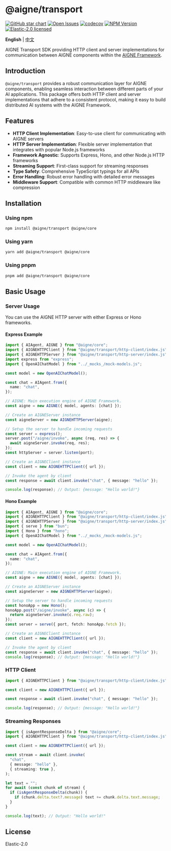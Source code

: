 # @aigne/transport

[![GitHub star chart](https://img.shields.io/github/stars/AIGNE-io/aigne-framework?style=flat-square)](https://star-history.com/#AIGNE-io/aigne-framework)
[![Open Issues](https://img.shields.io/github/issues-raw/AIGNE-io/aigne-framework?style=flat-square)](https://github.com/AIGNE-io/aigne-framework/issues)
[![codecov](https://codecov.io/gh/AIGNE-io/aigne-framework/graph/badge.svg?token=DO07834RQL)](https://codecov.io/gh/AIGNE-io/aigne-framework)
[![NPM Version](https://img.shields.io/npm/v/@aigne/transport)](https://www.npmjs.com/package/@aigne/transport)
[![Elastic-2.0 licensed](https://img.shields.io/npm/l/@aigne/transport)](https://github.com/AIGNE-io/aigne-framework/blob/main/LICENSE.md)

**English** | [中文](README.zh.md)

AIGNE Transport SDK providing HTTP client and server implementations for communication between AIGNE components within the [AIGNE Framework](https://github.com/AIGNE-io/aigne-framework).

## Introduction

`@aigne/transport` provides a robust communication layer for AIGNE components, enabling seamless interaction between different parts of your AI applications. This package offers both HTTP client and server implementations that adhere to a consistent protocol, making it easy to build distributed AI systems with the AIGNE Framework.

## Features

* **HTTP Client Implementation**: Easy-to-use client for communicating with AIGNE servers
* **HTTP Server Implementation**: Flexible server implementation that integrates with popular Node.js frameworks
* **Framework Agnostic**: Supports Express, Hono, and other Node.js HTTP frameworks
* **Streaming Support**: First-class support for streaming responses
* **Type Safety**: Comprehensive TypeScript typings for all APIs
* **Error Handling**: Robust error handling with detailed error messages
* **Middleware Support**: Compatible with common HTTP middleware like compression

## Installation

### Using npm

```bash
npm install @aigne/transport @aigne/core
```

### Using yarn

```bash
yarn add @aigne/transport @aigne/core
```

### Using pnpm

```bash
pnpm add @aigne/transport @aigne/core
```

## Basic Usage

### Server Usage

You can use the AIGNE HTTP server with either Express or Hono frameworks.

#### Express Example

```typescript file="test/http-server/http-server.test.ts" region="example-aigne-server-express"
import { AIAgent, AIGNE } from "@aigne/core";
import { AIGNEHTTPClient } from "@aigne/transport/http-client/index.js";
import { AIGNEHTTPServer } from "@aigne/transport/http-server/index.js";
import express from "express";
import { OpenAIChatModel } from "../_mocks_/mock-models.js";

const model = new OpenAIChatModel();

const chat = AIAgent.from({
  name: "chat",
});

// AIGNE: Main execution engine of AIGNE Framework.
const aigne = new AIGNE({ model, agents: [chat] });

// Create an AIGNEServer instance
const aigneServer = new AIGNEHTTPServer(aigne);

// Setup the server to handle incoming requests
const server = express();
server.post("/aigne/invoke", async (req, res) => {
  await aigneServer.invoke(req, res);
});
const httpServer = server.listen(port);

// Create an AIGNEClient instance
const client = new AIGNEHTTPClient({ url });

// Invoke the agent by client
const response = await client.invoke("chat", { message: "hello" });

console.log(response); // Output: {message: "Hello world!"}
```

#### Hono Example

```typescript file="test/http-server/http-server.test.ts" region="example-aigne-server-hono"
import { AIAgent, AIGNE } from "@aigne/core";
import { AIGNEHTTPClient } from "@aigne/transport/http-client/index.js";
import { AIGNEHTTPServer } from "@aigne/transport/http-server/index.js";
import { serve } from "bun";
import { Hono } from "hono";
import { OpenAIChatModel } from "../_mocks_/mock-models.js";

const model = new OpenAIChatModel();

const chat = AIAgent.from({
  name: "chat",
});

// AIGNE: Main execution engine of AIGNE Framework.
const aigne = new AIGNE({ model, agents: [chat] });

// Create an AIGNEServer instance
const aigneServer = new AIGNEHTTPServer(aigne);

// Setup the server to handle incoming requests
const honoApp = new Hono();
honoApp.post("/aigne/invoke", async (c) => {
  return aigneServer.invoke(c.req.raw);
});
const server = serve({ port, fetch: honoApp.fetch });

// Create an AIGNEClient instance
const client = new AIGNEHTTPClient({ url });

// Invoke the agent by client
const response = await client.invoke("chat", { message: "hello" });
console.log(response); // Output: {message: "Hello world!"}
```

### HTTP Client

```typescript file="test/http-client/http-client.test.ts" region="example-aigne-client-simple"
import { AIGNEHTTPClient } from "@aigne/transport/http-client/index.js";

const client = new AIGNEHTTPClient({ url });

const response = await client.invoke("chat", { message: "hello" });

console.log(response); // Output: {message: "Hello world!"}
```

### Streaming Responses

```typescript file="test/http-client/http-client.test.ts" region="example-aigne-client-streaming"
import { isAgentResponseDelta } from "@aigne/core";
import { AIGNEHTTPClient } from "@aigne/transport/http-client/index.js";

const client = new AIGNEHTTPClient({ url });

const stream = await client.invoke(
  "chat",
  { message: "hello" },
  { streaming: true },
);

let text = "";
for await (const chunk of stream) {
  if (isAgentResponseDelta(chunk)) {
    if (chunk.delta.text?.message) text += chunk.delta.text.message;
  }
}

console.log(text); // Output: "Hello world!"
```

## License

Elastic-2.0

